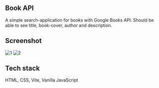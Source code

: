 
## Book API
A simple search-application for books with Google Books API. Should be able to see title, book-cover, author and description. 

## Screenshot
![1](https://user-images.githubusercontent.com/114919739/220749308-0c336f26-13cd-4b93-84c5-00275a52304f.jpg)
![2](https://user-images.githubusercontent.com/114919739/220749303-42e349ca-7a41-4e22-a898-0488daf282e1.jpg)

## Tech stack
HTML, CSS, Vite, Vanilla JavaScript
